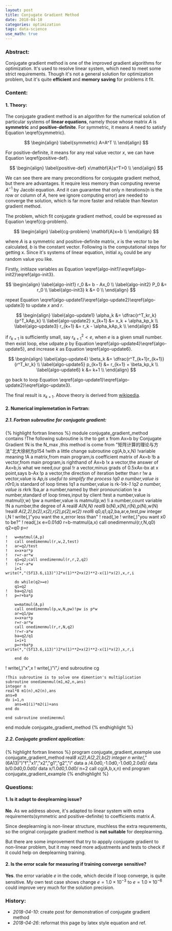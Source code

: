 ```yaml
---
layout: post
title: Conjugate Gradient Method
date: 2018-04-10 
categories: optimization
tags: data-science
use_math: true
--- 
```


### Abstract: 
Conjugate gradient method is one of the improved gradient algorithms for optimization. 
It's used to resolve linear system, which need to meet some strict requirements.
Though it's not a general solution for optimization problem, but it's quite **efficient** and **memory saving** for problems it fit.<br>

### Content:
#### 1. Theory:
The conjugate gradient method is an algorithm for the numerical solution of particular systems of **linear equations**, namely those whose matrix $A$ is **symmetric** and **positive-definite**. For symmetric, it means $A$ need to satisfy Equation \eqref{symmetric}.

$$ \begin{align}
\label{symmetric}
A=A^T \\
\end{align} $$

For positive-definite, it means for any real value vector $x$, we can have Equation \eqref{positive-def}.

$$ \begin{align}
\label{positive-def}
x\mathbf{A}x^T>0 \\
\end{align} $$

We can see there are many preconditions for conjugate gradient method, but there are advantages. It require less memory than computing reverse $A^{-1}$ by Jacobi equation. And it can guarantee that only n iterations(n is the row or column of $A$, here we ignore computing error) are needed to converge the solution, which is far more faster and reliable than Newton gradient method.

The problem, which fit conjugate gradient method, could be expressed as Equation \eqref{cg-problem}.

$$ \begin{align}
\label{cg-problem}
\mathbf{A}x=b \\
\end{align} $$

where $A$ is a symmetric and positive-definite matrix, $x$ is the vector to be calculated, $b$ is the constant vector. Following is the computational steps for getting x. Since it's systems of linear equation, initial $x_0$ could be any random value you like. 

Firstly, initilaze variables as Equation \eqref{algo-init1}\eqref{algo-init2}\eqref{algo-init3}.

$$ \begin{align}
\label{algo-init1}
r_0 &= b - Ax_0 \\
\label{algo-init2}
P_0 &= r_0 \\
\label{algo-init3}
k &= 0 \\
\end{align} $$

repeat Equation \eqref{algo-update1}\eqref{algo-update2}\eqref{algo-update3} to update $x$ and $r$.

$$ \begin{align}
\label{algo-update1}
\alpha_k &= \dfrac{r^T_kr_k}{p^T_kAp_k} \\
\label{algo-update2}
x_{k+1} &= x_k + \alpha_kp_k \\
\label{algo-update3}
r_{k+1} &= r_k - \alpha_kAp_k \\
\end{align} $$

if $r_{k+1}$ is sufficiently small, say $r_{k+1}^2<e$, when $e$ is a given small number. then exist loop, else udpate $p$ by Equation \eqref{algo-update4}\eqref{algo-update5}, and increase $k$ as Equation \eqref{algo-update6}.

$$ \begin{align}
\label{algo-update4}
\beta_k &= \dfrac{r^T_{k+1}r_{k+1}}{r^T_kr_k} \\
\label{algo-update5}
p_{k+1} &= r_{k+1} + \beta_kp_k \\
\label{algo-update6}
k &= k+1 \\
\end{align} $$

go back to loop Equation \eqref{algo-update1}\eqref{algo-update2}\eqref{algo-update3}.

The final result is $x_{k+1}$. Above theory is derived from [wikipedia](https://en.wikipedia.org/wiki/Conjugate_gradient_method#Numerical_example).

#### 2. Numerical implemetation in Fortran:
##### 2.1. Fortran subroutine for conjugate gradient:

{% highlight fortran linenos %}
module conjugate_gradient_method
	contains 
!The following subroutine is the to get x from Ax=b by Conjugate Gradient
!N is the N_max ,this method is come from "矩阵计算的理论与方法"北大徐树方p154 
!with a little change
	subroutine cg(A,b,x,N)
	!variable	meaning
	!A		a matrix,from main program,is coefficient matrix of Ax=b
	!b		a vector,from main program,is righthand of Ax=b
	!x		a vector,the answer of Ax=b,is what we need,our goal
	!r		a vector,minus grads of 0.5xAx-bx at x point,says b-Ax
	!p		a vector,the direction of iteration better than r
	!w		a vector,value is A*p,is useful to simplify the process
	!q0		a number,value is r0*r0,is standard of loop times
	!q1		a number,value is rk-1*rk-1
	!q2		a number, value is rk*rk
	!ba,ar		a number,named by their pronounciation
	!e		a number,standard of loop times,input by client
	!test		a number,value is matmul(r,w)
	!pw		a number,value is matmul(p,w)
	!i		a number,count variable
	!N		a number,the degree of A
		real*8 A(N,N)
		real*8 b(N),x(N),r(N),p(N),w(N)
		!real*8 A(2,2),b(2),x(2),r(2),p(2),w(2)
		real*8 q0,q1,q2,ba,ar,e,test,pw
		integer i,N
	!	write(*,*)"you want the x_error less than"
	!	read(*,*)e
	!	write(*,*)"you want x0 to be?"
	!	read(*,*)x
		e=0.01d0
		r=b-matmul(a,x)
		call onedimenmul(r,r,N,q0)
		q2=q0
		p=r

	!	w=matmul(A,p)
	!	call onedimenmul(r,w,2,test)
	!	ar=q2/test
	!	x=x+ar*p
	!	r=r-ar*w
	!	q1=q2;call onedimenmul(r,r,2,q2)
	!	!r=r-a*w
		i=1
	write(*,"(5f13.6,i13)")2*x(1)**2+x(2)**2-x(1)*x(2),x,r,i
	
		do while(q2>=e)
		q1=q2
	!	ba=q2/q1
	!	p=r+ba*p
		
		w=matmul(A,p)
		call onedimenmul(p,w,N,pw)!pw is p*w
		ar=q1/pw
		x=x+ar*p
		r=r-ar*w
		call onedimenmul(r,r,N,q2)
		!r=r-a*w
		ba=q2/q1
		i=i+1
		p=r+ba*p
	write(*,"(5f13.6,i13)")2*x(1)**2+x(2)**2-x(1)*x(2),x,r,i
	
		end do
!	write(*,*)"x",x
!	write(*,*)"i",i
	end subroutine cg

	!This subroutine is to solve one dimention's multiplication
	subroutine onedimenmul(m1,m2,n,ans)
	integer n
	real*8 m1(n),m2(n),ans
	ans=0
	do i=1,n
		ans=m1(i)*m2(i)+ans
	end do
	
	end subroutine onedimenmul
end module conjugate_gradient_method
{% endhighlight %}

##### 2.2. Conjugate gradient application:
{% highlight fortran linenos %}
program conjugate_gradient_example
	use conjugate_gradient_method
	real*8 x(2),A(2,2),b(2)
	integer n
	write(*,"(6A13)")"f","x1","x2","g1","g2","i"
	data a /4.0d0,-1.0d0,-1.0d0,2.0d0/
	data b/0.0d0,0.0d0/
	data x/1.0d0,1.0d0/
	n=2
	call cg(A,b,x,n)
end program conjugate_gradient_example
{% endhighlight %}

### Questions:
#### 1. Is it adapt to deeplearning issue?
**No**. As we address above, it's adapted to linear system with extra requirements(symmetric and positive-definite) to coefficients matrix $A$. 

Since deeplearning is non-linear structure, muchless the extra requrements, so the original conjugate gradient method is **not suitable** for deeplearning.

But there are some improvement that try to appply conjugate gradient to non-linear problem, but it may need more adjustments and tests to check if it could help on deeplearning training.

#### 2. Is the error scale for measuring if training converge sensitive?
**Yes**. the error variable $e$ in the code, which decide if loop converge, is quite sensitive. My own test case shows change $e=1.0\times10^{-3}$ to $e=1.0\times10^{-6}$ could improve very much for the solution precision.
 
### History: 
* <em>2018-04-10</em>: create post for demonstration of conjugate gradient method 
* <em>2018-04-26</em>: reformat this page by latex style equation and ref.
